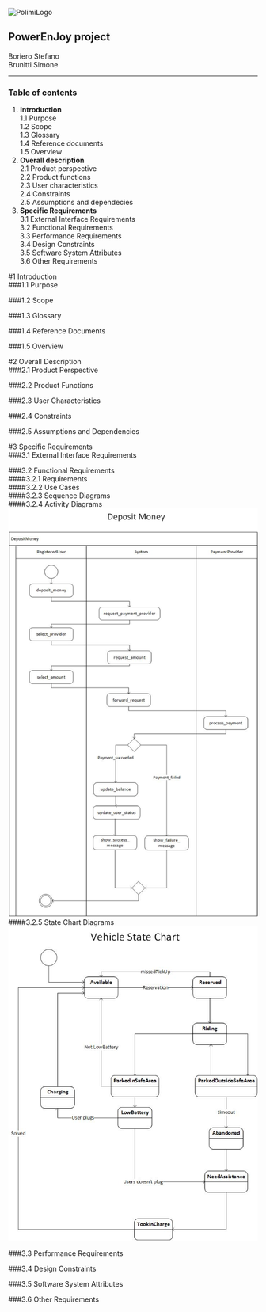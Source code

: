 ![PolimiLogo](https://upload.wikimedia.org/wikipedia/it/b/be/Logo_Politecnico_Milano.png "Polimi")  

**PowerEnJoy project**  
---

Boriero Stefano  
Brunitti Simone  
********
<p style="page-break-before:always;"></p>

### Table of contents  ###
1. **Introduction**  
  1.1 Purpose  
	1.2 Scope  
	1.3 Glossary  
	1.4 Reference documents  
	1.5 Overview  
2. **Overall description**  
	2.1 Product perspective  
	2.2 Product functions  
	2.3 User characteristics  
	2.4 Constraints  
	2.5 Assumptions and dependecies  
3. **Specific Requirements**  
  3.1 External Interface Requirements  
  3.2 Functional Requirements  
  3.3 Performance Requirements  
  3.4 Design Constraints  
  3.5 Software System Attributes  
  3.6 Other Requirements  

<p style="page-break-before:always;"></p>

#1 Introduction   
###1.1 Purpose  



###1.2 Scope  


###1.3 Glossary  


###1.4 Reference Documents  



###1.5 Overview  


#2 Overall Description  
###2.1 Product Perspective   


###2.2 Product Functions  


###2.3 User Characteristics  


###2.4 Constraints  


###2.5 Assumptions and Dependencies  


#3 Specific Requirements  
###3.1 External Interface Requirements   


###3.2 Functional Requirements  
####3.2.1 Requirements  
####3.2.2 Use Cases  
####3.2.3 Sequence Diagrams  
####3.2.4 Activity Diagrams  
![Payment ActivityDiagram](https://github.com/StefanoBoriero/PowerEnjoy_Boriero_Brunitti/blob/master/Payment_ActitvityDiagram.jpg "Payment Activity Diagram")
####3.2.5 State Chart Diagrams  
![Vehicle_StateChart](https://github.com/StefanoBoriero/PowerEnjoy_Boriero_Brunitti/blob/master/StateCharts/StateChart_Vehicle.jpg "Vehicle State Chart")

###3.3 Performance Requirements  


###3.4 Design Constraints  


###3.5 Software System Attributes  


###3.6 Other Requirements  



